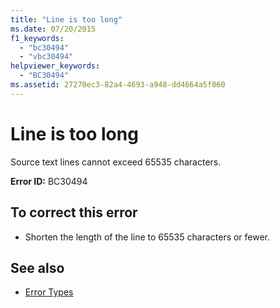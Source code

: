 ```yaml
---
title: "Line is too long"
ms.date: 07/20/2015
f1_keywords: 
  - "bc30494"
  - "vbc30494"
helpviewer_keywords: 
  - "BC30494"
ms.assetid: 27270ec3-82a4-4693-a948-dd4664a5f060
---
```

# Line is too long
Source text lines cannot exceed 65535 characters.  
  
 **Error ID:** BC30494  
  
## To correct this error  
  
- Shorten the length of the line to 65535 characters or fewer.  
  
## See also

- [Error Types](../../programming-guide/language-features/error-types.md)
